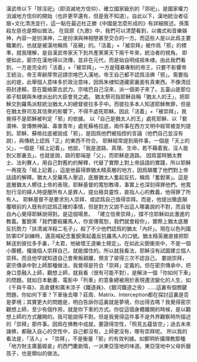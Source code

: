 漢武帝以下「除淫祀」（即消滅地方信仰）、確立國家級別的「郊祀」，是國家權力消滅地方信仰的開始（也許更早還有，但是我不知道）。自此以下，漢地統治者征服+文化清洗並行，這一點在最近杜正勝《中國是怎麼形成的》有詳細敘述。孫策殺左慈也是類似做法。
在屈原《九歌》中，我們可以清楚看到，以儀式和音樂娛神，內容一是扮演神，二是扮演與神相戀甚至交合的一方。而這些人是以此爲主要職業的，也就是被漢地稱爲「巫覡」的。「活着」+「被崇拜」被作爲「邪」的標準，就我理解，是自漢武帝家天下到共產黨黨天下兩千年來，統治者的視角。
即便如此，密宗在漢地得以流傳，並非在元代，而是始自明成祖朱棣。由此我們看到，一方是完全的「活着」+「被崇拜」，一方是殘暴專制的帝王，只要不影響帝王統治，帝王卑辭厚幣迎請宗喀巴入漢地，帝王自己都不認爲活佛「邪」。需要指出的是，此舉個人意味多於政治意味，因爲朱棣知道藏密裏面有真東西。不像清廷冊封達賴，意在籠絡蒙古武力。宗喀巴自己沒來，派一個弟子來了。五臺山是那位弟子駐錫與朱棣派出的大臣會見之處。
猶太祭司指耶穌自稱「猶太人的王」，把耶穌交到羅馬派駐統治猶太人的總督彼拉多手中。而彼拉多本人知道耶穌無罪，但是在猶太祭司及其信衆的影響下，不得不處死耶穌。因此「活着」+「被崇拜」，我覺得不是耶穌被判定「邪」的依據。
以「自己是猶太人的王」處死耶穌、以「褻瀆神、宣傳無神論、毒害青年」處死蘇格拉底，兩件事在西方文明中經常被並列提到。耶穌、蘇格拉底被說成「邪」，是因爲他們被指控的言論（他們自己並沒有說），與傳統上認爲「正」的東西不符合。
耶穌經常提到兩件事，一個是「天上的父」，一個是「經上記着」。他說，「我是道路、真理、生命，若不藉着我，沒人能到父那裏去」。也就是說，路的那端是「父」，而耶穌是道路。
因爲當時猶太教士、法利賽人，用自己對舊約的解釋，代替了實際上對上帝話語的實踐，所以耶穌一再提及「經上記着」，這是他最得罪猶太精英層的地方，因爲顛覆了他們對上帝話語的解釋。猶太人受羅馬人壓迫，底層猶太人奮起反抗，稱爲「奮銳黨」。這是底層猶太人嚮往上帝的表現，耶穌基督的寬恕教導，事實上也深刻得罪他們。他寬恕行淫的婦人時提醒所有人是罪人，提出極具靈性，直指人心的教義，他得罪了所有人。
耶穌基督不是要求別人崇拜、或認爲自己值得崇拜。而是，他提出徹底顛覆眼前的人既有的認爲正確的事情，但是對方又說不出這人哪裏說的不對，而且發自內心覺得耶穌說得對。是這個場景。
「建立信衆崇拜」，撐不住耶穌如此激進的教義。奮銳黨「我們要殺羅馬人，你宣傳寬恕，我們就會殺你」，實際上猶太底層反抗勢力「扶清滅洋殺二毛子」，殺了不少他們認爲的猶太「內奸」。現在以色列國防軍IDF訓練時，還高喊紀念奮銳黨起義反抗羅馬人的口號。猶太精英層直接把耶穌送到彼拉多手裏，「太君，他破壞王道樂土穩定」。在如此尖銳衝突中，不是一個小團體，攏幾個人崇拜自己，就能撐住的。所以就我看法，耶穌沒有試圖建立個人崇拜。而且他早就知道自己會衆叛親離，預言了彼得三次不認自己。
要說崇拜，密宗傳承中對上師那種做法，我覺得是符合「崇拜」定義的。但在密宗傳承中，把身口意融入上師，觀想上師，就我看（很有可能不對），是解決一個「你如何下車」的問題。就如日本動畫、電影中「列車」的意象總被用於表現遷流變化的人生，如《千與千尋》、高倉健和廣末涼子《鐵道員》、《銀河鐵道之夜》……這裏有個關鍵問題，你如何下車？下車後去哪？莊周、Matrix、Interception都在探討這裏是否是夢境；其實更大的問題是，明白告訴你這裏就是夢境，你出得去嗎？我覺得密宗觀想上師，至少有個作用，就是你下車的方式。你從這個身體離開的時候，是以觀想上師的方式離開的。我可能說得不對。但是我覺得這件事不是外界觀察時所描述的「崇拜」那件事。因爲在佛教中成就，要證得空性，「照見五蘊皆空」；過去未來諸佛，都融入自心的空性中，自己都沒有，上師更沒有，哪有崇拜呢。
所以我的看法是，「活人」+ 「崇拜」，不是衡量「邪」的有效判據。如鄭明析攝理教那種「地方財主廣蓄姬妾」的西門慶劇情，一派東亞窪地的味道。東亞窪地中父母折磨孩子，也是類似的做法。